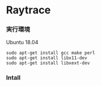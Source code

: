 # Raytrace


### 実行環境
Ubuntu 18.04</br>
```
sudo apt-get install gcc make perl
sudo apt-get install libx11-dev
sudo apt-get install libxext-dev
```
### Intall
